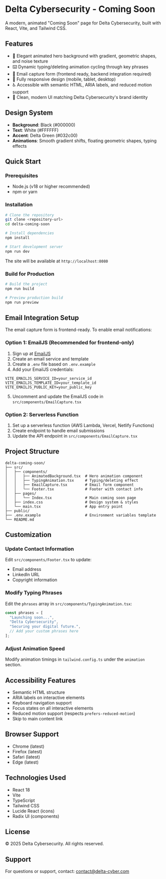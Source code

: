 # Delta Cybersecurity - Coming Soon

A modern, animated "Coming Soon" page for Delta Cybersecurity, built with React, Vite, and Tailwind CSS.

## Features

- 🎨 Elegant animated hero background with gradient, geometric shapes, and noise texture
- ⌨️ Dynamic typing/deleting animation cycling through key phrases
- 📧 Email capture form (frontend ready, backend integration required)
- 📱 Fully responsive design (mobile, tablet, desktop)
- ♿ Accessible with semantic HTML, ARIA labels, and reduced motion support
- 🎯 Clean, modern UI matching Delta Cybersecurity's brand identity

## Design System

- **Background**: Black (#000000)
- **Text**: White (#FFFFFF)
- **Accent**: Delta Green (#032c00)
- **Animations**: Smooth gradient shifts, floating geometric shapes, typing effects

## Quick Start

### Prerequisites

- Node.js (v18 or higher recommended)
- npm or yarn

### Installation

```bash
# Clone the repository
git clone <repository-url>
cd delta-coming-soon

# Install dependencies
npm install

# Start development server
npm run dev
```

The site will be available at `http://localhost:8080`

### Build for Production

```bash
# Build the project
npm run build

# Preview production build
npm run preview
```

## Email Integration Setup

The email capture form is frontend-ready. To enable email notifications:

### Option 1: EmailJS (Recommended for frontend-only)

1. Sign up at [EmailJS](https://www.emailjs.com/)
2. Create an email service and template
3. Create a `.env` file based on `.env.example`
4. Add your EmailJS credentials:

```env
VITE_EMAILJS_SERVICE_ID=your_service_id
VITE_EMAILJS_TEMPLATE_ID=your_template_id
VITE_EMAILJS_PUBLIC_KEY=your_public_key
```

5. Uncomment and update the EmailJS code in `src/components/EmailCapture.tsx`

### Option 2: Serverless Function

1. Set up a serverless function (AWS Lambda, Vercel, Netlify Functions)
2. Create endpoint to handle email submissions
3. Update the API endpoint in `src/components/EmailCapture.tsx`

## Project Structure

```
delta-coming-soon/
├── src/
│   ├── components/
│   │   ├── AnimatedBackground.tsx  # Hero animation component
│   │   ├── TypingAnimation.tsx     # Typing/deleting effect
│   │   ├── EmailCapture.tsx        # Email form component
│   │   └── Footer.tsx              # Footer with contact info
│   ├── pages/
│   │   └── Index.tsx               # Main coming soon page
│   ├── index.css                   # Design system & styles
│   └── main.tsx                    # App entry point
├── public/
├── .env.example                    # Environment variables template
└── README.md
```

## Customization

### Update Contact Information

Edit `src/components/Footer.tsx` to update:
- Email address
- LinkedIn URL
- Copyright information

### Modify Typing Phrases

Edit the `phrases` array in `src/components/TypingAnimation.tsx`:

```typescript
const phrases = [
  "Launching soon...",
  "Delta Cybersecurity",
  "Securing your digital future.",
  // Add your custom phrases here
];
```

### Adjust Animation Speed

Modify animation timings in `tailwind.config.ts` under the `animation` section.

## Accessibility Features

- Semantic HTML structure
- ARIA labels on interactive elements
- Keyboard navigation support
- Focus states on all interactive elements
- Reduced motion support (respects `prefers-reduced-motion`)
- Skip to main content link

## Browser Support

- Chrome (latest)
- Firefox (latest)
- Safari (latest)
- Edge (latest)

## Technologies Used

- React 18
- Vite
- TypeScript
- Tailwind CSS
- Lucide React (icons)
- Radix UI (components)

## License

© 2025 Delta Cybersecurity. All rights reserved.

## Support

For questions or support, contact: contact@delta-cyber.com
